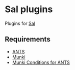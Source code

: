 # Sal plugins

Plugins for [Sal](https://github.com/salopensource/sal)


## Requirements

* [ANTS](https://github.com/ANTS-Framework/ants)
* [Munki](https://github.com/munki/munki)
* [Munki Conditions for ANTS](https://github.com/ANTS-Framework/ANTS-Munki-Conditions)
